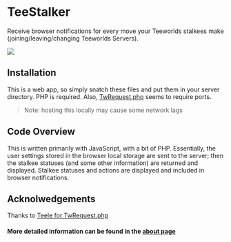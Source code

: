 # TeeStalker
Receive browser notifications for every move your Teeworlds stalkees make (joining/leaving/changing Teeworlds Servers).

<img src="http://i.imgur.com/uEOj8mu.png">

## Installation
This is a web app, so simply snatch these files and put them in your server directory. PHP is required. Also, [TwRequest.php](includes/TwRequest.php) seems to require ports.
> Note: hosting this locally may cause some network lags

## Code Overview
This is written primarily with JavaScript, with a bit of PHP. Essentially, the user settings stored in the browser local storage are sent to the server; then the stalkee statuses (and some other information) are returned and displayed. Stalkee statuses and actions are displayed and included in browser notifications.

## Acknolwedgements
Thanks to [Teele for TwRequest.php](https://code.teele.eu/twrequest)


#### More detailed information can be found in the [about page](includes/about.inc.php)
